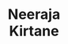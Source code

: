 ---
layout: page
title: Neeraja<br>Kirtane
description: CS MS student
img: assets/img/students/neeraja.jpeg
redirect: https://neeraja1504.github.io/
importance: 4
category: "Students"
---